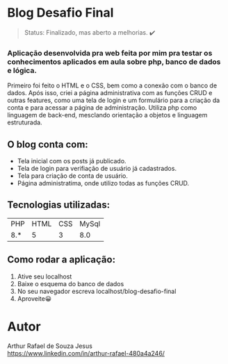 <h1>Blog Desafio Final </h1>

> Status:  Finalizado, mas aberto a melhorias. ✔️

###  Aplicação desenvolvida pra web feita por mim pra testar os conhecimentos aplicados  em aula sobre php, banco de dados e lógica.
Primeiro foi feito o HTML e o CSS, bem como a conexão com o banco de dados. Após isso, criei a página administrativa com as funções CRUD e outras features, como uma tela de login e um formulário para a criação da conta e para acessar a página de administração. Utiliza php como linguagem de back-end, mesclando orientação a objetos e linguagem estruturada.

##  O blog conta com:    
+ Tela inicial com os posts já publicado.
+  Tela de login para verifiação de usuário já cadastrados.
+  Tela para criação de conta de usuário.
+  Página administratima, onde utilizo todas as funções CRUD.

## Tecnologias utilizadas:

<table>
  <tr>
    <td>PHP </td>
    <td> HTML </td>
    <td> CSS </td>
    <td> MySql </td>
  </tr>  
  <tr>
    <td> 8.* </td>
    <td> 5 </td>
    <td> 3 </td>
    <td> 8.0 </td>
  
 
</table>

## Como rodar a aplicação:
1) Ative seu localhost
2) Baixe o esquema do banco de dados 
3) No seu navegador escreva localhost/blog-desafio-final
4)  Aproveite😀

# Autor 
Arthur Rafael de Souza Jesus
<br>
https://www.linkedin.com/in/arthur-rafael-480a4a246/
